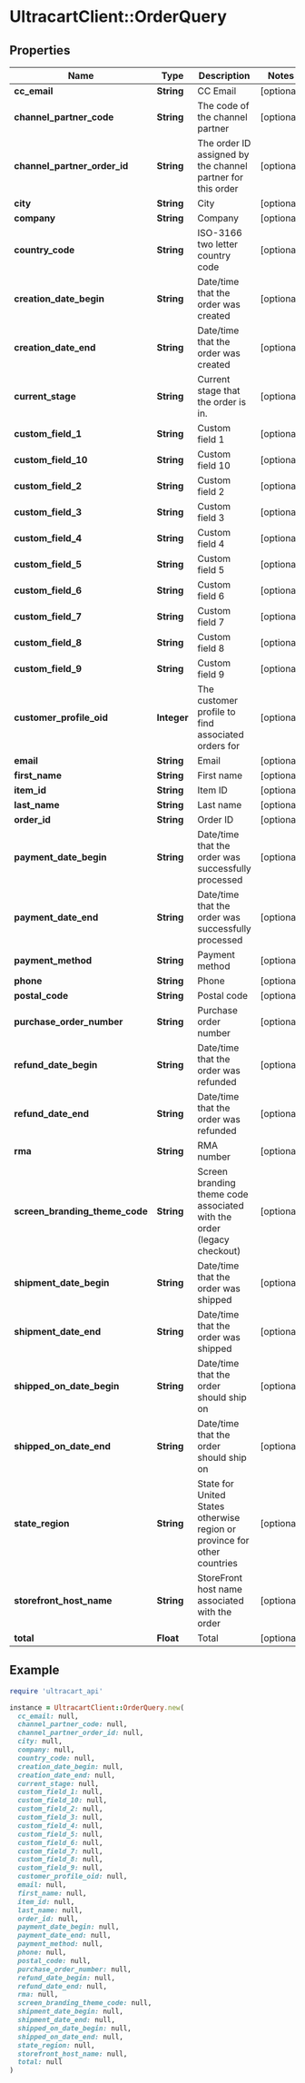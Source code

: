 # UltracartClient::OrderQuery

## Properties

| Name | Type | Description | Notes |
| ---- | ---- | ----------- | ----- |
| **cc_email** | **String** | CC Email | [optional] |
| **channel_partner_code** | **String** | The code of the channel partner | [optional] |
| **channel_partner_order_id** | **String** | The order ID assigned by the channel partner for this order | [optional] |
| **city** | **String** | City | [optional] |
| **company** | **String** | Company | [optional] |
| **country_code** | **String** | ISO-3166 two letter country code | [optional] |
| **creation_date_begin** | **String** | Date/time that the order was created | [optional] |
| **creation_date_end** | **String** | Date/time that the order was created | [optional] |
| **current_stage** | **String** | Current stage that the order is in. | [optional] |
| **custom_field_1** | **String** | Custom field 1 | [optional] |
| **custom_field_10** | **String** | Custom field 10 | [optional] |
| **custom_field_2** | **String** | Custom field 2 | [optional] |
| **custom_field_3** | **String** | Custom field 3 | [optional] |
| **custom_field_4** | **String** | Custom field 4 | [optional] |
| **custom_field_5** | **String** | Custom field 5 | [optional] |
| **custom_field_6** | **String** | Custom field 6 | [optional] |
| **custom_field_7** | **String** | Custom field 7 | [optional] |
| **custom_field_8** | **String** | Custom field 8 | [optional] |
| **custom_field_9** | **String** | Custom field 9 | [optional] |
| **customer_profile_oid** | **Integer** | The customer profile to find associated orders for | [optional] |
| **email** | **String** | Email | [optional] |
| **first_name** | **String** | First name | [optional] |
| **item_id** | **String** | Item ID | [optional] |
| **last_name** | **String** | Last name | [optional] |
| **order_id** | **String** | Order ID | [optional] |
| **payment_date_begin** | **String** | Date/time that the order was successfully processed | [optional] |
| **payment_date_end** | **String** | Date/time that the order was successfully processed | [optional] |
| **payment_method** | **String** | Payment method | [optional] |
| **phone** | **String** | Phone | [optional] |
| **postal_code** | **String** | Postal code | [optional] |
| **purchase_order_number** | **String** | Purchase order number | [optional] |
| **refund_date_begin** | **String** | Date/time that the order was refunded | [optional] |
| **refund_date_end** | **String** | Date/time that the order was refunded | [optional] |
| **rma** | **String** | RMA number | [optional] |
| **screen_branding_theme_code** | **String** | Screen branding theme code associated with the order (legacy checkout) | [optional] |
| **shipment_date_begin** | **String** | Date/time that the order was shipped | [optional] |
| **shipment_date_end** | **String** | Date/time that the order was shipped | [optional] |
| **shipped_on_date_begin** | **String** | Date/time that the order should ship on | [optional] |
| **shipped_on_date_end** | **String** | Date/time that the order should ship on | [optional] |
| **state_region** | **String** | State for United States otherwise region or province for other countries | [optional] |
| **storefront_host_name** | **String** | StoreFront host name associated with the order | [optional] |
| **total** | **Float** | Total | [optional] |

## Example

```ruby
require 'ultracart_api'

instance = UltracartClient::OrderQuery.new(
  cc_email: null,
  channel_partner_code: null,
  channel_partner_order_id: null,
  city: null,
  company: null,
  country_code: null,
  creation_date_begin: null,
  creation_date_end: null,
  current_stage: null,
  custom_field_1: null,
  custom_field_10: null,
  custom_field_2: null,
  custom_field_3: null,
  custom_field_4: null,
  custom_field_5: null,
  custom_field_6: null,
  custom_field_7: null,
  custom_field_8: null,
  custom_field_9: null,
  customer_profile_oid: null,
  email: null,
  first_name: null,
  item_id: null,
  last_name: null,
  order_id: null,
  payment_date_begin: null,
  payment_date_end: null,
  payment_method: null,
  phone: null,
  postal_code: null,
  purchase_order_number: null,
  refund_date_begin: null,
  refund_date_end: null,
  rma: null,
  screen_branding_theme_code: null,
  shipment_date_begin: null,
  shipment_date_end: null,
  shipped_on_date_begin: null,
  shipped_on_date_end: null,
  state_region: null,
  storefront_host_name: null,
  total: null
)
```

